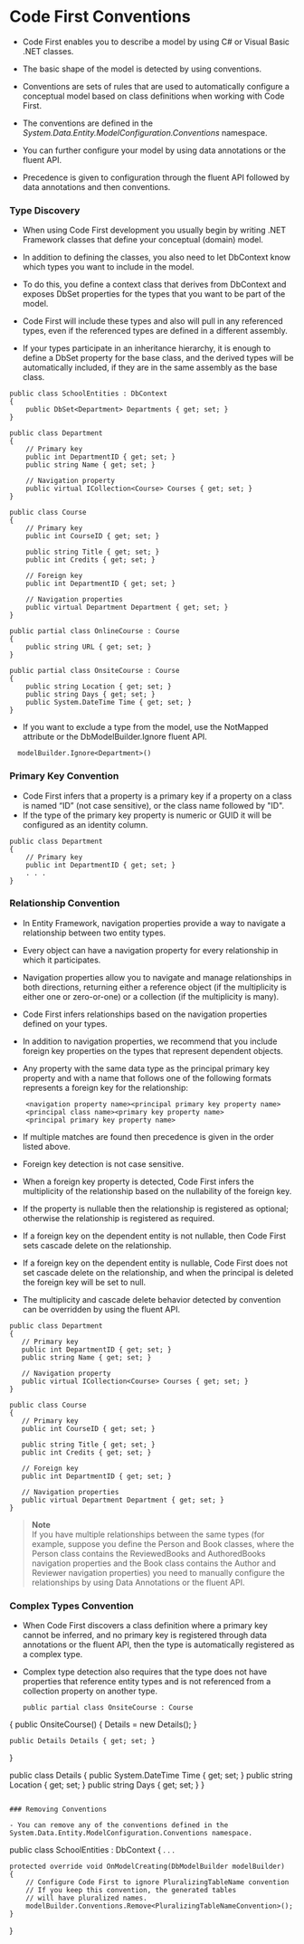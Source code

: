 # Code First Conventions

- Code First enables you to describe a model by using C# or Visual Basic .NET classes. 
- The basic shape of the model is detected by using conventions. 
- Conventions are sets of rules that are used to automatically configure a conceptual model 
  based on class definitions when working with Code First. 
- The conventions are defined in the *System.Data.Entity.ModelConfiguration.Conventions* namespace.

- You can further configure your model by using data annotations or the fluent API. 
-  Precedence is given to configuration through the fluent API followed by data annotations and then conventions.

### Type Discovery

- When using Code First development you usually begin by writing .NET Framework classes that define your conceptual (domain) model. 
- In addition to defining the classes, you also need to let DbContext know which types you want to include in the model.

- To do this, you define a context class that derives from DbContext and exposes DbSet properties for the types 
  that you want to be part of the model. 
- Code First will include these types and also will pull in any referenced types, even if the referenced types are defined 
  in a different assembly.
  
 - If your types participate in an inheritance hierarchy, it is enough to define a DbSet property for the base class, 
   and the derived types will be automatically included, if they are in the same assembly as the base class.
   
```
public class SchoolEntities : DbContext
{
    public DbSet<Department> Departments { get; set; }
}

public class Department
{
    // Primary key
    public int DepartmentID { get; set; }
    public string Name { get; set; }

    // Navigation property
    public virtual ICollection<Course> Courses { get; set; }
}

public class Course
{
    // Primary key
    public int CourseID { get; set; }

    public string Title { get; set; }
    public int Credits { get; set; }

    // Foreign key
    public int DepartmentID { get; set; }

    // Navigation properties
    public virtual Department Department { get; set; }
}

public partial class OnlineCourse : Course
{
    public string URL { get; set; }
}

public partial class OnsiteCourse : Course
{
    public string Location { get; set; }
    public string Days { get; set; }
    public System.DateTime Time { get; set; }
}
```
- If you want to exclude a type from the model, use the NotMapped attribute 
  or the DbModelBuilder.Ignore fluent API.

```
  modelBuilder.Ignore<Department>()
```

### Primary Key Convention

- Code First infers that a property is a primary key if a property on a class is named “ID” (not case sensitive), 
  or the class name followed by "ID". 
- If the type of the primary key property is numeric or GUID it will be configured as an identity column.
```
public class Department
{
    // Primary key
    public int DepartmentID { get; set; }
    . . .  
}
```
### Relationship Convention

- In Entity Framework, navigation properties provide a way to navigate a relationship between two entity types. 
- Every object can have a navigation property for every relationship in which it participates.

- Navigation properties allow you to navigate and manage relationships in both directions, returning either 
  a reference object (if the multiplicity is either one or zero-or-one) or a collection (if the multiplicity is many).
  
- Code First infers relationships based on the navigation properties defined on your types.

- In addition to navigation properties, we recommend that you include foreign key properties on the types that 
  represent dependent objects.
  
 - Any property with the same data type as the principal primary key property and with a name that follows one of 
  the following formats represents a foreign key for the relationship:
  ```
      <navigation property name><principal primary key property name>
      <principal class name><primary key property name>
      <principal primary key property name>
 ```     
- If multiple matches are found then precedence is given in the order listed above. 
- Foreign key detection is not case sensitive. 

- When a foreign key property is detected, Code First infers the multiplicity of the relationship 
   based on the nullability of the foreign key. 
 - If the property is nullable then the relationship is registered as optional; 
   otherwise the relationship is registered as required.
   
- If a foreign key on the dependent entity is not nullable, then Code First sets cascade delete on the relationship. 
- If a foreign key on the dependent entity is nullable, Code First does not set cascade delete on the relationship, 
  and when the principal is deleted the foreign key will be set to null. 
  
 - The multiplicity and cascade delete behavior detected by convention can be overridden by using the fluent API.
 
 ```
 public class Department
{
    // Primary key
    public int DepartmentID { get; set; }
    public string Name { get; set; }

    // Navigation property
    public virtual ICollection<Course> Courses { get; set; }
}

public class Course
{
    // Primary key
    public int CourseID { get; set; }

    public string Title { get; set; }
    public int Credits { get; set; }

    // Foreign key
    public int DepartmentID { get; set; }

    // Navigation properties
    public virtual Department Department { get; set; }
}
```
> **Note**  
> If you have multiple relationships between the same types (for example, suppose you define the Person and Book classes, 
> where the Person class contains the ReviewedBooks and AuthoredBooks navigation properties and the Book class contains 
> the Author and Reviewer navigation properties) you need to manually configure the relationships by using Data Annotations 
> or the fluent API.

### Complex Types Convention

- When Code First discovers a class definition where a primary key cannot be inferred, and no primary key is registered 
  through data annotations or the fluent API, then the type is automatically registered as a complex type. 

- Complex type detection also requires that the type does not have properties that reference entity types and 
  is not referenced from a collection property on another type.
  
  ```
  public partial class OnsiteCourse : Course
{
    public OnsiteCourse()
    {
        Details = new Details();
    }

    public Details Details { get; set; }
}

public class Details
{
    public System.DateTime Time { get; set; }
    public string Location { get; set; }
    public string Days { get; set; }
}
```

### Removing Conventions

- You can remove any of the conventions defined in the System.Data.Entity.ModelConfiguration.Conventions namespace.
```
public class SchoolEntities : DbContext
{
     . . .

    protected override void OnModelCreating(DbModelBuilder modelBuilder)
    {
        // Configure Code First to ignore PluralizingTableName convention
        // If you keep this convention, the generated tables  
        // will have pluralized names.
        modelBuilder.Conventions.Remove<PluralizingTableNameConvention>();
    }
}
```

 
 
 



